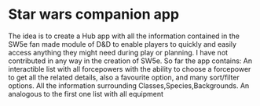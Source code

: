 # Star wars companion app
The idea is to create a Hub app with all the information contained in the SW5e fan made module of D&D to enable players to quickly and easily access anything they might need during play or planning.
I have not contributed in any way in the creation of SW5e.
So far the app contains:
  An interactible list with all forcepowers with the ability to choose a forcepower to get all the related details, also a favourite option, and many sort/filter options.
  All the information surrounding Classes,Species,Backgrounds.
  An analogous to the first one list with all equipment
